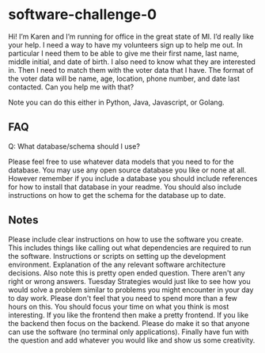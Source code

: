# software-challenge-0


Hi! I’m Karen and I’m running for office in the great state of MI. I’d really like your help. I need a way to have my volunteers sign up to help me out.
In particular I need them to be able to give me their first name, last name, middle initial, and date of birth. I also need to know what they are interested in.
Then I need to match them with the voter data that I have. The format of the voter data will be name, age, location, phone number, and date last contacted.
Can you help me with that?

Note you can do this either in Python, Java, Javascript, or Golang.

## FAQ

Q: What database/schema should I use?

Please feel free to use whatever data models that you need to for the database.
You may use any open source database you like or none at all.
However remember if you include a database you should include references for how to install that database in your readme.
You should also include instructions on how to get the schema for the database up to date.


## Notes

Please include clear instructions on how to use the software you create.
This includes things like calling out what dependencies are required to run the software.
Instructions or scripts on setting up the development environment.
Explanation of the any relevant software architecture decisions.
Also note this is pretty open ended question.
There aren't any right or wrong answers.
Tuesday Strategies would just like to see how you would solve a problem similar to problems you might encounter in your day to day work.
Please don't feel that you need to spend more than a few hours on this.
You should focus your time on what you think is most interesting.
If you like the frontend then make a pretty frontend.
If you like the backend then focus on the backend.
Please do make it so that anyone can use the software (no terminal only applications).
Finally have fun with the question and add whatever you would like and show us some creativity.
